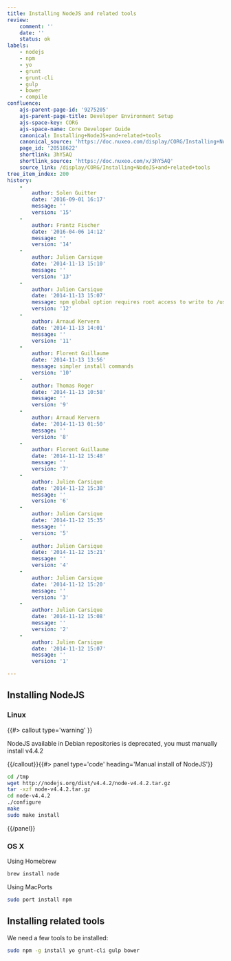 ```yaml
---
title: Installing NodeJS and related tools
review:
    comment: ''
    date: ''
    status: ok
labels:
    - nodejs
    - npm
    - yo
    - grunt
    - grunt-cli
    - gulp
    - bower
    - compile
confluence:
    ajs-parent-page-id: '9275205'
    ajs-parent-page-title: Developer Environment Setup
    ajs-space-key: CORG
    ajs-space-name: Core Developer Guide
    canonical: Installing+NodeJS+and+related+tools
    canonical_source: 'https://doc.nuxeo.com/display/CORG/Installing+NodeJS+and+related+tools'
    page_id: '20518622'
    shortlink: 3hY5AQ
    shortlink_source: 'https://doc.nuxeo.com/x/3hY5AQ'
    source_link: /display/CORG/Installing+NodeJS+and+related+tools
tree_item_index: 200
history:
    -
        author: Solen Guitter
        date: '2016-09-01 16:17'
        message: ''
        version: '15'
    -
        author: Frantz Fischer
        date: '2016-04-06 14:12'
        message: ''
        version: '14'
    -
        author: Julien Carsique
        date: '2014-11-13 15:10'
        message: ''
        version: '13'
    -
        author: Julien Carsique
        date: '2014-11-13 15:07'
        message: npm global option requires root access to write to /usr/local
        version: '12'
    -
        author: Arnaud Kervern
        date: '2014-11-13 14:01'
        message: ''
        version: '11'
    -
        author: Florent Guillaume
        date: '2014-11-13 13:56'
        message: simpler install commands
        version: '10'
    -
        author: Thomas Roger
        date: '2014-11-13 10:58'
        message: ''
        version: '9'
    -
        author: Arnaud Kervern
        date: '2014-11-13 01:50'
        message: ''
        version: '8'
    -
        author: Florent Guillaume
        date: '2014-11-12 15:48'
        message: ''
        version: '7'
    -
        author: Julien Carsique
        date: '2014-11-12 15:38'
        message: ''
        version: '6'
    -
        author: Julien Carsique
        date: '2014-11-12 15:35'
        message: ''
        version: '5'
    -
        author: Julien Carsique
        date: '2014-11-12 15:21'
        message: ''
        version: '4'
    -
        author: Julien Carsique
        date: '2014-11-12 15:20'
        message: ''
        version: '3'
    -
        author: Julien Carsique
        date: '2014-11-12 15:08'
        message: ''
        version: '2'
    -
        author: Julien Carsique
        date: '2014-11-12 15:07'
        message: ''
        version: '1'

---
```


## Installing NodeJS

### Linux

{{#> callout type='warning' }}

NodeJS available in Debian repositories is deprecated, you must manually install v4.4.2

{{/callout}}{{#> panel type='code' heading='Manual install of NodeJS'}}

```bash
cd /tmp
wget http://nodejs.org/dist/v4.4.2/node-v4.4.2.tar.gz
tar -xzf node-v4.4.2.tar.gz
cd node-v4.4.2
./configure
make
sudo make install

```

{{/panel}}

### OS X

Using Homebrew

```bash
brew install node
```

Using MacPorts

```bash
sudo port install npm
```

## Installing related tools

We need a few tools to be installed:

```bash
sudo npm -g install yo grunt-cli gulp bower
```
